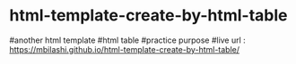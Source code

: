 # html-template-create-by-html-table
#another html template  #html table #practice purpose
#live url : https://mbilashi.github.io/html-template-create-by-html-table/
